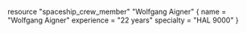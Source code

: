 resource "spaceship_crew_member" "Wolfgang Aigner" {
  name        = "Wolfgang Aigner"
  experience  = "22 years"
  specialty   = "HAL 9000"
}
